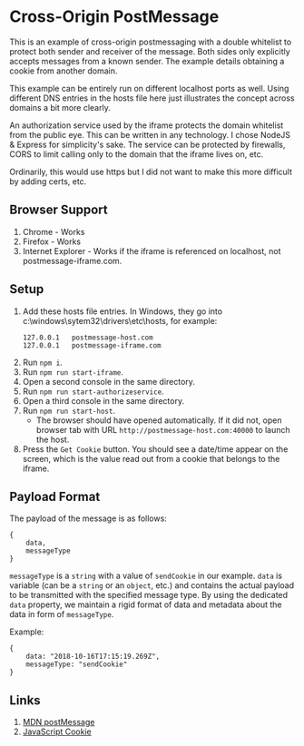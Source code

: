 # Cross-Origin PostMessage

This is an example of cross-origin postmessaging with a double whitelist to protect both sender and receiver of the message. Both sides only explicitly 
accepts messages from a known sender. The example details obtaining a cookie from another domain.

This example can be entirely run on different localhost ports as well. Using different DNS entries in the hosts file here just illustrates the concept across domains 
a bit more clearly.

An authorization service used by the iframe protects the domain whitelist from the public eye. This can be written in any technology. I chose NodeJS & Express for simplicity's sake.
The service can be protected by firewalls, CORS to limit calling only to the domain that the iframe lives on, etc.

Ordinarily, this would use https but I did not want to make this more difficult by adding certs, etc. 

## Browser Support
1. Chrome - Works
1. Firefox - Works
1. Internet Explorer - Works if the iframe is referenced on localhost, not postmessage-iframe.com.

## Setup
1. Add these hosts file entries. In Windows, they go into c:\windows\sytem32\drivers\etc\hosts, for example:
    ```    
    127.0.0.1	postmessage-host.com
    127.0.0.1 	postmessage-iframe.com
    ```
1. Run `npm i`.
1. Run `npm run start-iframe`.
1. Open a second console in the same directory.
1. Run `npm run start-authorizeservice`.
1. Open a third console in the same directory.
1. Run `npm run start-host`. 
    * The browser should have opened automatically. If it did not, open browser tab with URL `http://postmessage-host.com:40000` to launch the host.
1. Press the `Get Cookie` button. You should see a date/time appear on the screen, which is the value read out from a cookie that belongs to the iframe.

## Payload Format
The payload of the message is as follows:

```
{
    data,
    messageType
}
```

`messageType` is a `string` with a value of `sendCookie` in our example.
`data` is variable (can be a `string` or an `object`, etc.) and contains the actual payload to be transmitted with the specified message type. By using the dedicated `data` property, we maintain a rigid format of data and metadata about the data in form of `messageType`.

Example:

```
{
    data: "2018-10-16T17:15:19.269Z",
    messageType: "sendCookie"
}
```

## Links
1. [MDN postMessage](https://developer.mozilla.org/en-US/docs/Web/API/Window/postMessage)
1. [JavaScript Cookie](https://github.com/js-cookie/js-cookie/tree/latest#readme)

